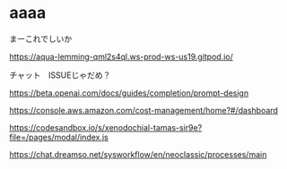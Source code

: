 # aaaa

まーこれでしいか

https://aqua-lemming-qml2s4ql.ws-prod-ws-us19.gitpod.io/

チャット　ISSUEじゃだめ？

https://beta.openai.com/docs/guides/completion/prompt-design

https://console.aws.amazon.com/cost-management/home?#/dashboard


https://codesandbox.io/s/xenodochial-tamas-sir9e?file=/pages/modal/index.js

https://chat.dreamso.net/sysworkflow/en/neoclassic/processes/main
